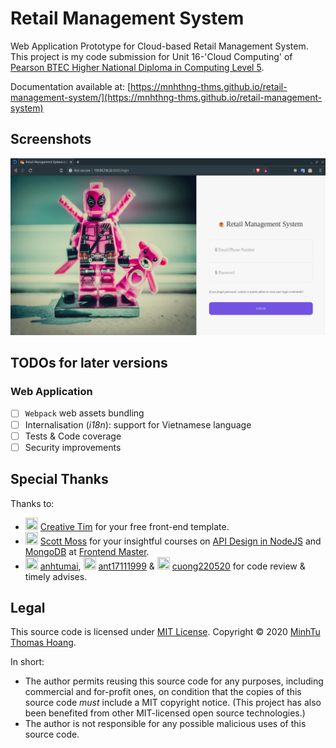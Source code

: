 # Retail Management System

Web Application Prototype for Cloud-based Retail Management System.
This project is my code submission for Unit 16-'Cloud Computing' of [Pearson BTEC Higher National Diploma in Computing Level 5](https://qualifications.pearson.com/en/qualifications/btec-higher-nationals.html).

Documentation available at: [https://mnhthng-thms.github.io/retail-management-system/](https://mnhthng-thms.github.io/retail-management-system)

## Screenshots

![Front-end screenshots](/docs/assets/images/screenshots.gif)

## TODOs for later versions

### Web Application

- [ ] `Webpack` web assets bundling
- [ ] Internalisation (_i18n_): support for Vietnamese language
- [ ] Tests & Code coverage
- [ ] Security improvements

## Special Thanks

Thanks to:

- <img src="https://s3.amazonaws.com/creativetim_bucket/new_logo.png" width="20px" height="20px"/> [Creative Tim](https://www.creative-tim.com/templates/admin-dashboard) for your free front-end template.
- <img src="https://static.frontendmasters.com/assets/teachers/moss/thumb@2x.jpg" width="20px" height="20px"/> [Scott Moss](https://github.com/Hendrixer) for your insightful courses on [API Design in NodeJS](https://github.com/FrontendMasters/api-design-node-v3) and [MongoDB](https://github.com/FrontendMasters/intro-mongo-db) at [Frontend Master](https://frontendmasters.com/).
- <img src="https://avatars1.githubusercontent.com/u/32799668?s=400&v=4" width="20px" height="20px" /> [anhtumai](https://github.com/anhtumai), <img src="https://avatars0.githubusercontent.com/u/31416325?s=460&v=4" width="20px" height="20px" /> [ant17111999](https://github.com/ant17111999) & <img src="https://avatars3.githubusercontent.com/u/59603428?s=400&v=4" width="20px" height="20px" /> [cuong220520](https://github.com/cuong220520) for code review & timely advises.

## Legal

This source code is licensed under [MIT License](https://github.com/mnhthng-thms/retail-management-system/blob/master/LICENSE.md). Copyright © 2020 [MinhTu Thomas Hoang](https://github.com/mnhthng-thms).

In short:

- The author permits reusing this source code for any purposes, including commercial and for-profit ones, on condition that the copies of this source code _must_ include a MIT copyright notice. (This project has also been benefited from other MIT-licensed open source technologies.)
- The author is not responsible for any possible malicious uses of this source code.
